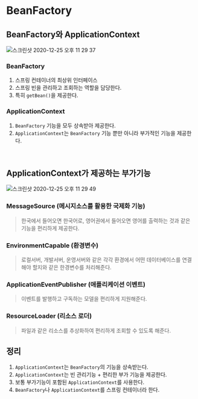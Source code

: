 # BeanFactory

## BeanFactory와 ApplicationContext
![스크린샷 2020-12-25 오후 11 29 37](https://user-images.githubusercontent.com/44944031/103137072-22429a00-4709-11eb-937a-1d96e67caa28.png)
### BeanFactory 
1. 스프링 컨테이너의 최상위 인터페이스
2. 스프링 빈을 관리하고 조회하는 역할을 담당한다.
3. 특히 `getBean()`을 제공한다.

### ApplicationContext 
1. `BeanFactory` 기능을 모두 상속받아 제공한다.
2. `ApplicationContext`는 `BeanFactory` 기능 뿐만 아니라 부가적인 기능을 제공한다. 

<br/>

## ApplicationContext가 제공하는 부가기능 
![스크린샷 2020-12-25 오후 11 29 49](https://user-images.githubusercontent.com/44944031/103137074-240c5d80-4709-11eb-8236-e84dbe6dcb7a.png)
### MessageSource (메시지소스를 활용한 국제화 기능) 
> 한국에서 들어오면 한국어로, 영어권에서 들어오면 영어를 출력하는 것과 같은 기능을 편리하게 제공한다.
### EnvironmentCapable (환경변수) 
> 로컬서버, 개발서버, 운영서버와 같은 각각 환경에서 어떤 데이터베이스를 연결해야 할지와 같은 한경변수를 처리해준다. 
### ApplicationEventPublisher (애플리케이션 이벤트)
> 이벤트를 발행하고 구독하는 모델을 편리하게 지원해준다. 
### ResourceLoader (리소스 로더)
> 파일과 같은 리소스를 추상화하여 편리하게 조회할 수 있도록 해준다.

## 정리 
1. `ApplicationContext`는 `BeanFactory`의 기능을 상속받는다.
2. `ApplicationContext`는 빈 관리기능 + 편리한 부가 기능을 제공한다.
3. 보통 부가기능이 포함된 `ApplicationContext`를 사용한다.
4. `BeanFactory`나 `ApplicationContext`를 스프링 컨테이너라 한다.

